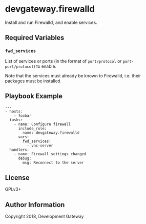 # devgateway.firewalld

Install and run Firewalld, and enable services.

## Required Variables

### `fwd_services`

List of services or ports (in the format of `port/protocol` or `port-port/protocol`) to enable.

Note that the services must already be known to Firewalld, i.e. their
packages must be installed.

## Playbook Example

    ---
    - hosts:
        - foobar
      tasks:
        - name: Configure firewall
          include_role:
            name: devgateway.firewalld
          vars:
            fwd_services:
              - vnc-server
      handlers:
        - name: Firewall settings changed
          debug:
            msg: Reconnect to the server


## License

GPLv3+

## Author Information

Copyright 2018, Development Gateway

